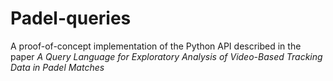 # Padel-queries
A proof-of-concept implementation of the Python API described in the paper *A Query Language for Exploratory Analysis of Video-Based Tracking Data in Padel Matches*

